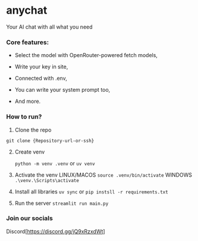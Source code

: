 # anychat
Your AI chat with all what you need 
### Core features:

- Select the model with OpenRouter-powered fetch models,

- Write your key in site,

- Connected with .env,

- You can write your system prompt too,

- And more.

### How to run?

1. Clone the repo

```git clone {Repository-url-or-ssh}```

2. Create venv
  
   ```python -m venv .venv``` or ```uv venv```
3. Activate the venv
   LINUX/MACOS
   ```source .venv/bin/activate```
   WINDOWS
   ```.\venv.\Scripts\activate```
4. Install all libraries
    ```uv sync``` or ```pip instsll -r requirements.txt```
5. Run the server
    ```streamlit run main.py```
### Join our socials
Discord[https://discord.gg/jQ9xRzxdWt]
